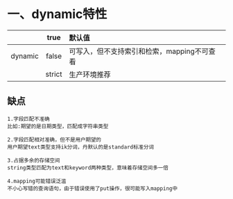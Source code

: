 # 一、dynamic特性

|         |  true  | 默认值                                      |
| :-----: | :----: | :------------------------------------------ |
| dynamic | false  | 可写入，但不支持索引和检索，mapping不可查看 |
|         | strict | 生产环境推荐                                |

## 缺点

```shell
1.字段匹配不准确
比如:期望的是日期类型，匹配成字符串类型

2.字段匹配相对准确，但不是用户期望的
用户期望text类型支持ik分词，丹默认的是standard标准分词

3.占据多余的存储空间
string类型匹配为text和keyword两种类型，意味着存储空间多一倍

4.mapping可能错误泛滥
不小心写错的查询语句，由于错误使用了put操作，很可能写入mapping中
```

